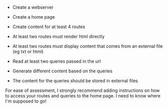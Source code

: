 - Create a webserver
- Create a home page
- Create content for at least 4 routes
- At least two routes must render html directly
- At least two routes must display content that comes from an external file (eg txt or html)

- Read at least two queries passed in the url
- Generate different content based on the queries
- The content for the queries should be stored in external files

For ease of assessment, I strongly recommend adding instructions on how to access your routes and queries to the home page. I need to know where I'm supposed to go!
